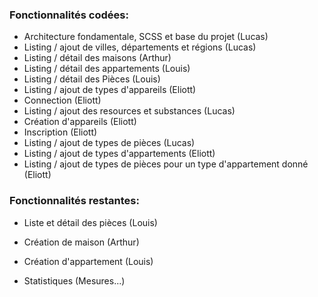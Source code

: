 ### Fonctionnalités codées:

- Architecture fondamentale, SCSS et base du projet (Lucas)
- Listing / ajout de villes, départements et régions (Lucas)
- Listing / détail des maisons (Arthur)
- Listing / détail des appartements (Louis)
- Listing / détail des Pièces (Louis)
- Listing / ajout de types d'appareils (Eliott)
- Connection (Eliott)
- Listing / ajout des resources et substances (Lucas)
- Création d'appareils (Eliott)
- Inscription (Eliott)
- Listing / ajout de types de pièces (Lucas)
- Listing / ajout de types d'appartements (Eliott)
- Listing / ajout de types de pièces pour un type d'appartement donné (Eliott)

### Fonctionnalités restantes:

- Liste et détail des pièces (Louis)
- Création de maison (Arthur)
- Création d'appartement (Louis)

- Statistiques (Mesures...)

